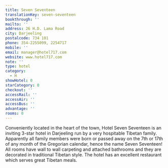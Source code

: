 ```yaml
---
title: Seven Seventeen
translationKey: seven-seventeen
bookthrough: ''
mailto: ''
address: 26 H.D. Lama Road
city: Darjeeling
postalcode: 734 101
phone: 354-2255099, 2254717
mobile: ''
email: manager@hotel717.com
website: www.hotel717.com
note: ''
type: hotel
category:
  - H
showHotel: 0
starCategory: 0
checkout: ''
accessRail: ''
accessAir: ''
accessBus: ''
advantage: ''
rooms: 0
---
```

Conveniently located in the heart of the town, Hotel Seven Seventeen is an inviting 3-star hotel in Darjeeling run by a very hospitable Tibetan family. Apparently all family members were born or passed away on the 7th or 17th of any month of the Gregorian calendar, hence the name Seven Seventeen! All rooms have wall to wall carpeting and attached bathrooms and they are decorated in traditional Tibetan style. The hotel has an excellent restaurant which serves great Tibetan meals.